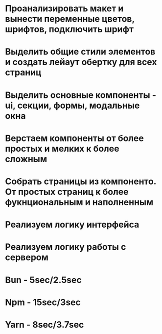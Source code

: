# Проанализировать макет и вынести переменные цветов, шрифтов, подключить шрифт

# Выделить общие стили элементов и создать лейаут обертку для всех страниц

# Выделить основные компоненты - ui, секции, формы, модальные окна

# Верстаем компоненты от более простых и мелких к более сложным

# Собрать страницы из компоненто. От простых страниц к более фукнциональным и наполненным

# Реализуем логику интерфейса

# Реализуем логику работы с сервером

# Bun - 5sec/2.5sec

# Npm - 15sec/3sec

# Yarn - 8sec/3.7sec
